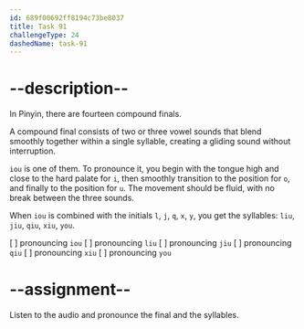 ```yaml
---
id: 689f00692ff8194c73be8037
title: Task 91
challengeType: 24
dashedName: task-91
---
```


<!--SPEAKING-->

<!-- (Audio) A: iou, liu, jiu, qiu, xiu, you -->

# --description--

In Pinyin, there are fourteen compound finals.

A compound final consists of two or three vowel sounds that blend smoothly together within a single syllable, creating a gliding sound without interruption.

`iou` is one of them. To pronounce it, you begin with the tongue high and close to the hard palate for `i`, then smoothly transition to the position for `o`, and finally to the position for `u`. The movement should be fluid, with no break between the three sounds.

When `iou` is combined with the initials `l`, `j`, `q`, `x`, `y`, you get the syllables: `liu`, `jiu`, `qiu`, `xiu`, `you`.

[ ] pronouncing `iou`
[ ] pronouncing `liu`
[ ] pronouncing `jiu`
[ ] pronouncing `qiu`
[ ] pronouncing `xiu`
[ ] pronouncing `you`

# --assignment--

Listen to the audio and pronounce the final and the syllables.

